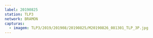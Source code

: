 ```yaml
---
label: 20190825
station: TLP3
network: BRAMON
capturas:
  - imagem: TLP3/2019/201908/20190825/M20190826_081301_TLP_3P.jpg
---
```


